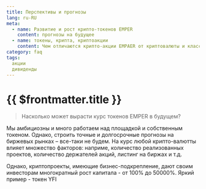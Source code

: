 ```yaml
---
title: Перспективы и прогнозы
lang: ru-RU
meta:
  - name: Развитие и рост крипто-токенов EMPER 
    content: прогнозы на будущее
  - name: токены, крипта, криптоакции
    content: Чем отличаются крипто-акции EMPAER от криптовалюты и классических акций?
category: faq
tags: 
  акции
  дивиденды
---
```



# {{ $frontmatter.title }} <Badge text="?" type="warning"/> 

>Насколько может вырасти курс токенов EMPER в будущем?

Мы амбициозны и много работаем над площадкой и собственным токеном. Однако, строить точные и долгосрочные прогнозы на биржевых рынках – все-таки не будем. На курс любой крипто-валютты влияет множество факторов:
 наприме, количество реализованных проектов, количество держателей акций, листинг на биржах и т.д. 
 
 Однако, криптопроекты, имеющие бизнес-подкрепление, дают своим инвесторам многократный рост капитала - от 100% до 50000%. Яркий пример - токен YFI